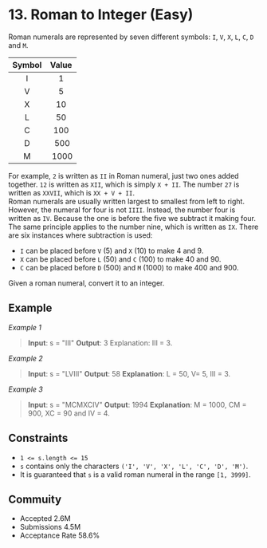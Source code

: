# 13. Roman to Integer (Easy)
Roman numerals are represented by seven different symbols: `I`, `V`, `X`, `L`, `C`, `D` and `M`.

| Symbol | Value |
| :---: | :---: |
| I | 1 |
| V | 5 |
| X | 10 |
| L | 50 |
| C | 100 |
| D | 500 |
| M | 1000 |
 
For example, `2` is written as `II` in Roman numeral, just two ones added together. `12` is written as `XII`, which is simply `X + II`. The number `27` is written as `XXVII`, which is `XX + V + II`.\
Roman numerals are usually written largest to smallest from left to right. However, the numeral for four is not `IIII`. Instead, the number four is written as `IV`. Because the one is before the five we subtract it making four. The same principle applies to the number nine, which is written as `IX`. There are six instances where subtraction is used:

* `I` can be placed before `V` (5) and `X` (10) to make 4 and 9. 
* `X` can be placed before `L` (50) and `C` (100) to make 40 and 90. 
* `C` can be placed before `D` (500) and `M` (1000) to make 400 and 900.

Given a roman numeral, convert it to an integer.


## Example
*Example 1*

> **Input**: s = "III"
> **Output**: 3
> Explanation: III = 3.


*Example 2*

> **Input**: s = "LVIII"
> **Output**: 58
> **Explanation**: L = 50, V= 5, III = 3.


*Example 3*

> **Input**: s = "MCMXCIV"
> **Output**: 1994
> **Explanation**: M = 1000, CM = 900, XC = 90 and IV = 4.
 

## Constraints
* `1 <= s.length <= 15`
* `s` contains only the characters `('I', 'V', 'X', 'L', 'C', 'D', 'M')`.
* It is guaranteed that `s` is a valid roman numeral in the range `[1, 3999]`.


## Commuity
* Accepted 2.6M
* Submissions 4.5M
* Acceptance Rate 58.6%